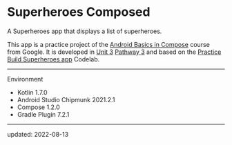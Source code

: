 # Superheroes Composed

A Superheroes app that displays a list of superheroes.

This app is a practice project of the [Android Basics in Compose] course from Google. It is developed in [Unit 3] [Pathway 3] and based on the [Practice Build Superheroes app] Codelab.

[Android Basics in Compose]: https://developer.android.com/courses/android-basics-compose/course
[Unit 3]: https://developer.android.com/courses/android-basics-compose/unit-3
[Pathway 3]: https://developer.android.com/courses/pathways/android-basics-compose-unit-3-pathway-3
[Practice Build Superheroes app]: https://developer.android.com/codelabs/basic-android-kotlin-compose-practice-superheroes

----

Environment

- Kotlin 1.7.0
- Android Studio Chipmunk 2021.2.1
- Compose 1.2.0
- Gradle Plugin 7.2.1

----

updated: 2022-08-13
